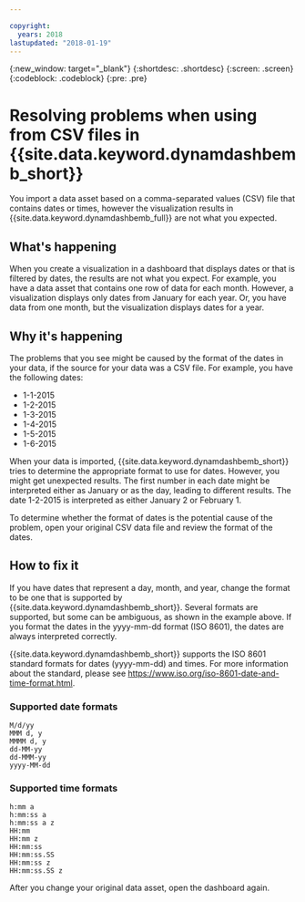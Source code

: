 ```yaml
---

copyright:
  years: 2018
lastupdated: "2018-01-19"
---
```


{:new_window: target="_blank"}
{:shortdesc: .shortdesc}
{:screen: .screen}
{:codeblock: .codeblock}
{:pre: .pre}

# Resolving problems when using from CSV files in {{site.data.keyword.dynamdashbemb_short}}

You import a data asset based on a comma-separated values (CSV) file that contains dates or times, however the visualization results in {{site.data.keyword.dynamdashbemb_full}} are not what you expected.

## What's happening

When you create a visualization in a dashboard that displays dates or that is filtered by dates, the results are not what you expect. For example, you have a data asset that contains one row of data for each month. However, a visualization displays only dates from January for each year. Or, you have data from one month, but the visualization displays dates for a year.

## Why it's happening

The problems that you see might be caused by the format of the dates in your data, if the source for your data was a CSV file. For example, you have the following dates: 
-	1-1-2015
-	1-2-2015
-	1-3-2015
-	1-4-2015
-	1-5-2015
-	1-6-2015

When your data is imported, {{site.data.keyword.dynamdashbemb_short}} tries to determine the appropriate format to use for dates. However, you might get unexpected results. The first number in each date might be interpreted either as January or as the day, leading to different results. The date 1-2-2015 is interpreted as either January 2 or February 1.

To determine whether the format of dates is the potential cause of the problem, open your original CSV data file and review the format of the dates.

## How to fix it

If you have dates that represent a day, month, and year, change the format to be one that is supported by {{site.data.keyword.dynamdashbemb_short}}. Several formats are supported, but some can be ambiguous, as shown in the example above. If you format the dates in the yyyy-mm-dd format (ISO 8601), the dates are always interpreted correctly.

{{site.data.keyword.dynamdashbemb_short}} supports the ISO 8601 standard formats for dates (yyyy-mm-dd) and times. For more information about the standard, please see https://www.iso.org/iso-8601-date-and-time-format.html.


### Supported date formats
    M/d/yy
    MMM d, y
    MMMM d, y
    dd-MM-yy
    dd-MMM-yy
    yyyy-MM-dd

### Supported time formats
    h:mm a
    h:mm:ss a
    h:mm:ss a z
    HH:mm
    HH:mm z
    HH:mm:ss
    HH:mm:ss.SS
    HH:mm:ss z
    HH:mm:ss.SS z

After you change your original data asset, open the dashboard again.
